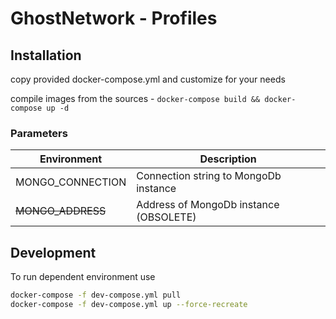 # GhostNetwork - Profiles

## Installation

copy provided docker-compose.yml and customize for your needs

compile images from the sources - `docker-compose build && docker-compose up -d`

### Parameters

| Environment                    | Description                                               |
|--------------------------------|-----------------------------------------------------------|
| MONGO_CONNECTION               | Connection string to MongoDb instance                     |
| ~~MONGO_ADDRESS~~              | Address of MongoDb instance (OBSOLETE)                    |

## Development

To run dependent environment use

```bash
docker-compose -f dev-compose.yml pull
docker-compose -f dev-compose.yml up --force-recreate
```
